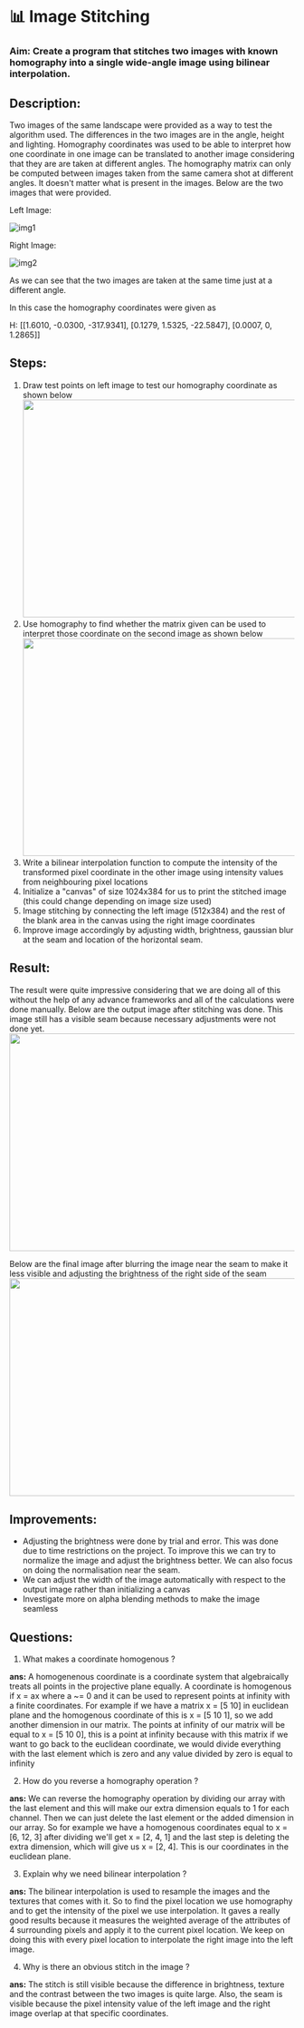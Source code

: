 # 📊 Image Stitching
### Aim: Create a program that stitches two images with known homography into a single wide-angle image using bilinear interpolation. 
## Description:
Two images of the same landscape were provided as a way to test the algorithm used. The differences in the two images are in the angle, height and lighting. Homography coordinates was used to be able to interpret how one coordinate in one image can be translated to another image considering that
they are are taken at different angles. The homography matrix can only be computed between images taken from the same camera shot at different angles. It doesn't matter what is present in the images. Below are the two images that were provided.

Left Image: 

![img1](https://github.com/Antonio417/Computer_Vision_and_Machine_Learning_Portfolio/blob/main/Computer%20Vision/Image_Stitching/left.jpg)

Right Image:

![img2](https://github.com/Antonio417/Computer_Vision_and_Machine_Learning_Portfolio/blob/main/Computer%20Vision/Image_Stitching/right.jpg)


As we can see that the two images are taken at the same time just at a different angle.

In this case the homography coordinates were given as

H: [[1.6010, -0.0300, -317.9341], [0.1279, 1.5325, -22.5847], [0.0007, 0, 1.2865]]

## Steps:

1. Draw test points on left image to test our homography coordinate as shown below<img src="https://github.com/Antonio417/Computer_Vision_and_Machine_Learning_Portfolio/blob/main/Computer%20Vision/Image_Stitching/leftH.png" width="512" height="384">
2. Use homography to find whether the matrix given can be used to interpret those coordinate on the second image as shown below<img src="https://github.com/Antonio417/Computer_Vision_and_Machine_Learning_Portfolio/blob/main/Computer%20Vision/Image_Stitching/rightH.png" width="512" height="384">
3. Write a bilinear interpolation function to compute the intensity of the transformed pixel coordinate in the other image using intensity values from
neighbouring pixel locations
4. Initialize a "canvas" of size 1024x384 for us to print the stitched image (this could change depending on image size used)
5. Image stitching by connecting the left image (512x384) and the rest of the blank area in the canvas using the right image coordinates
6. Improve image accordingly by adjusting width, brightness, gaussian blur at the seam and location of the horizontal seam.

## Result:
The result were quite impressive considering that we are doing all of this without the help of any advance frameworks and all of the calculations were done manually. Below are the output image after stitching was done. This image still has a visible seam because necessary adjustments were not done yet.
<img src="https://github.com/Antonio417/Computer_Vision_and_Machine_Learning_Portfolio/blob/main/Computer%20Vision/Image_Stitching/Stitched_img.jpg" width="1024" height="384">

Below are the final image after blurring the image near the seam to make it less visible and adjusting the brightness of the right side of the seam
<img src="https://github.com/Antonio417/Computer_Vision_and_Machine_Learning_Portfolio/blob/main/Computer%20Vision/Image_Stitching/Stitched_Image_Adjust_Brightness.jpg" width="1024" height="384">

## Improvements:
- Adjusting the brightness were done by trial and error. This was done due to time restrictions on the project. To improve this we can try to normalize the image and adjust the brightness better. We can also focus on doing the normalisation near the seam.
- We can adjust the width of the image automatically with respect to the output image rather than initializing a canvas
- Investigate more on alpha blending methods to make the image seamless

## Questions:
1. What makes a coordinate homogenous ?

**ans:** A homogenenous coordinate is a coordinate system that algebraically treats all points in the projective plane equally. A coordinate is homogenous if x = ax where a ~= 0 and it can be used to represent points at infinity with a finite coordinates. For example if we have a matrix x = [5 10] in euclidean plane and the homogenous coordinate of this is x = [5 10 1], so we add another dimension in our matrix. The points at infinity of our matrix will be equal to x = [5 10 0], this is a point at infinity because with this matrix if we want to go back to the euclidean coordinate, we would divide everything with the last element which is zero and any value divided by zero is equal to infinity

2. How do you reverse a homography operation ?

**ans:** We can reverse the homography operation by dividing our array with the last element and this will make our extra dimension equals to 1 for each channel. Then we can just delete the last element or the added dimension in our array. So for example we have a homogenous coordinates equal to x = [6, 12, 3] after dividing we'll get x = [2, 4, 1] and the last step is deleting the extra dimension, which will give us x = [2, 4]. This is our coordinates in the euclidean plane.

3. Explain why we need bilinear interpolation ?

**ans:** The bilinear interpolation is used to resample the images and the textures that comes with it. So to find the pixel location we use homography and to get the intensity of the pixel we use interpolation. It gaves a really good results because it measures the weighted average of the attributes of 4 surrounding pixels and apply it to the current pixel location. We keep on doing this with every pixel location to interpolate the right image into the left image.

4. Why is there an obvious stitch in the image ?

**ans:** The stitch is still visible because the difference in brightness, texture and the contrast between the two images is quite large. Also, the seam is visible because the pixel intensity value of the left image and the right image overlap at that specific coordinates.

